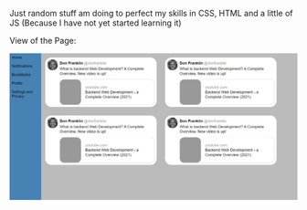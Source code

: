 Just random stuff am doing to perfect my skills in CSS, HTML  and a little of JS (Because I have not yet started learning it)

View of the Page:

![](Images/Page-1-view.png)